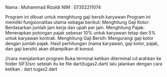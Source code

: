 Nama : Muhammad Rizaldi
NIM  : 07352211074

Program ini dibuat untuk menghitung gaji bersih karyawan
Program ini memiliki fungsionalitas utama sebagai berikut:
Menghitung Gaji Kotor: Berdasarkan jumlah jam kerja dan upah per jam.
Menghitung Pajak: Menerapkan potongan pajak sebesar 10% untuk karyawan tetap dan 5% untuk karyawan kontrak.
Menghitung Gaji Bersih: Mengurangi gaji kotor dengan jumlah pajak.
Hasil perhitungan (nama karyawan, gaji kotor, pajak, dan gaji bersih) akan ditampilkan di konsol.

//cara menjalankan program
Buka terminal
ketikan diterminal cd arahkan ke folder 5IF3/src setelah itu ke file dart(tugas2.dart)
lalu jalankan dengan cara ketikan : dart tugas2.dart